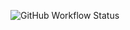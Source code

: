 ![GitHub Workflow Status](https://img.shields.io/github/workflow/status/antoniodimariano/myprojct3/Run%20Python%20Tests)